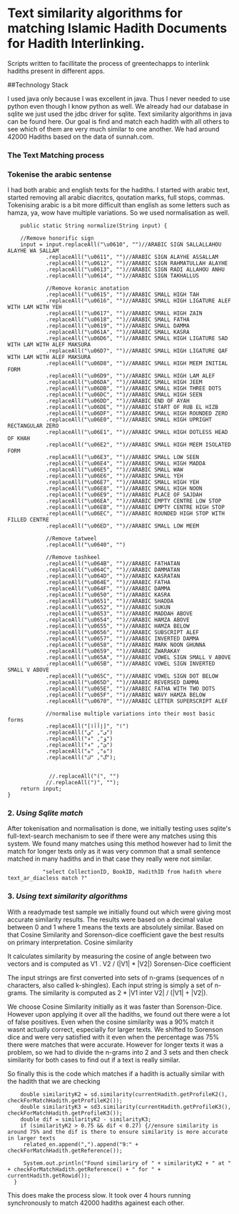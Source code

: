 # Text similarity algorithms for matching Islamic Hadith Documents for Hadith Interlinking.
Scripts written to facillitate the process of greentechapps to interlink hadiths present in different apps. 

##Technology Stack

I used java only because I was excellent in java. Thus I never needed to use python even though I know python as well. We already had our database in sqlite we just used the jdbc driver for sqlite. Text similarity algorithms in java can be found here.
Our goal is find and match each hadith with all others to see which of them are very much similar to one another.  We had around 42000 Hadiths based on the data of sunnah.com.

### The Text Matching process
### Tokenise the arabic sentense

I had both arabic and english texts for the hadiths. I started with arabic text, started removing all arabic diacritcs, qoutation marks, full stops, commas. Tokenising arabic is a bit more difficult than english as some letters such as hamza, ya, wow have multiple variations. So we used normalisation as well.
        
        public static String normalize(String input) {

        //Remove honorific sign
        input = input.replaceAll("\u0610", "")//ARABIC SIGN SALLALLAHOU ALAYHE WA SALLAM
                .replaceAll("\u0611", "")//ARABIC SIGN ALAYHE ASSALLAM
                .replaceAll("\u0612", "")//ARABIC SIGN RAHMATULLAH ALAYHE
                .replaceAll("\u0613", "")//ARABIC SIGN RADI ALLAHOU ANHU
                .replaceAll("\u0614", "")//ARABIC SIGN TAKHALLUS

                //Remove koranic anotation
                .replaceAll("\u0615", "")//ARABIC SMALL HIGH TAH
                .replaceAll("\u0616", "")//ARABIC SMALL HIGH LIGATURE ALEF WITH LAM WITH YEH
                .replaceAll("\u0617", "")//ARABIC SMALL HIGH ZAIN
                .replaceAll("\u0618", "")//ARABIC SMALL FATHA
                .replaceAll("\u0619", "")//ARABIC SMALL DAMMA
                .replaceAll("\u061A", "")//ARABIC SMALL KASRA
                .replaceAll("\u06D6", "")//ARABIC SMALL HIGH LIGATURE SAD WITH LAM WITH ALEF MAKSURA
                .replaceAll("\u06D7", "")//ARABIC SMALL HIGH LIGATURE QAF WITH LAM WITH ALEF MAKSURA
                .replaceAll("\u06D8", "")//ARABIC SMALL HIGH MEEM INITIAL FORM
                .replaceAll("\u06D9", "")//ARABIC SMALL HIGH LAM ALEF
                .replaceAll("\u06DA", "")//ARABIC SMALL HIGH JEEM
                .replaceAll("\u06DB", "")//ARABIC SMALL HIGH THREE DOTS
                .replaceAll("\u06DC", "")//ARABIC SMALL HIGH SEEN
                .replaceAll("\u06DD", "")//ARABIC END OF AYAH
                .replaceAll("\u06DE", "")//ARABIC START OF RUB EL HIZB
                .replaceAll("\u06DF", "")//ARABIC SMALL HIGH ROUNDED ZERO
                .replaceAll("\u06E0", "")//ARABIC SMALL HIGH UPRIGHT RECTANGULAR ZERO
                .replaceAll("\u06E1", "")//ARABIC SMALL HIGH DOTLESS HEAD OF KHAH
                .replaceAll("\u06E2", "")//ARABIC SMALL HIGH MEEM ISOLATED FORM
                .replaceAll("\u06E3", "")//ARABIC SMALL LOW SEEN
                .replaceAll("\u06E4", "")//ARABIC SMALL HIGH MADDA
                .replaceAll("\u06E5", "")//ARABIC SMALL WAW
                .replaceAll("\u06E6", "")//ARABIC SMALL YEH
                .replaceAll("\u06E7", "")//ARABIC SMALL HIGH YEH
                .replaceAll("\u06E8", "")//ARABIC SMALL HIGH NOON
                .replaceAll("\u06E9", "")//ARABIC PLACE OF SAJDAH
                .replaceAll("\u06EA", "")//ARABIC EMPTY CENTRE LOW STOP
                .replaceAll("\u06EB", "")//ARABIC EMPTY CENTRE HIGH STOP
                .replaceAll("\u06EC", "")//ARABIC ROUNDED HIGH STOP WITH FILLED CENTRE
                .replaceAll("\u06ED", "")//ARABIC SMALL LOW MEEM

                //Remove tatweel
                .replaceAll("\u0640", "")

                //Remove tashkeel
                .replaceAll("\u064B", "")//ARABIC FATHATAN
                .replaceAll("\u064C", "")//ARABIC DAMMATAN
                .replaceAll("\u064D", "")//ARABIC KASRATAN
                .replaceAll("\u064E", "")//ARABIC FATHA
                .replaceAll("\u064F", "")//ARABIC DAMMA
                .replaceAll("\u0650", "")//ARABIC KASRA
                .replaceAll("\u0651", "")//ARABIC SHADDA
                .replaceAll("\u0652", "")//ARABIC SUKUN
                .replaceAll("\u0653", "")//ARABIC MADDAH ABOVE
                .replaceAll("\u0654", "")//ARABIC HAMZA ABOVE
                .replaceAll("\u0655", "")//ARABIC HAMZA BELOW
                .replaceAll("\u0656", "")//ARABIC SUBSCRIPT ALEF
                .replaceAll("\u0657", "")//ARABIC INVERTED DAMMA
                .replaceAll("\u0658", "")//ARABIC MARK NOON GHUNNA
                .replaceAll("\u0659", "")//ARABIC ZWARAKAY
                .replaceAll("\u065A", "")//ARABIC VOWEL SIGN SMALL V ABOVE
                .replaceAll("\u065B", "")//ARABIC VOWEL SIGN INVERTED SMALL V ABOVE
                .replaceAll("\u065C", "")//ARABIC VOWEL SIGN DOT BELOW
                .replaceAll("\u065D", "")//ARABIC REVERSED DAMMA
                .replaceAll("\u065E", "")//ARABIC FATHA WITH TWO DOTS
                .replaceAll("\u065F", "")//ARABIC WAVY HAMZA BELOW
                .replaceAll("\u0670", "")//ARABIC LETTER SUPERSCRIPT ALEF

                //normalise multiple variations into their most basic forms
                .replaceAll("[إأآا]", "ا")
                .replaceAll("ى", "ي")
                .replaceAll("ؤ", "ء")
                .replaceAll("ئ", "ء")
                .replaceAll("ة", "ه")
                .replaceAll("گ", "ك");


                 //.replaceAll("(", "")
                //.replaceAll(")", "");
        return input;
    }
    
### 2. *Using Sqlite match*
After tokenisation and normalisation is done, we initially testing uses sqlite's full-text-search mechanism to see if there were any matches using this system. We found many matches using this method however had to limit the match for longer texts only as it was very common that a small sentence matched in many hadiths and in that case they really were not similar. 
               
               "select CollectionID, BookID, HadithID from hadith where text_ar_diacless match ?"

### 3. *Using text similarity algorithms* 
With a readymade test sample we initially found out which were giving most accurate similarity results. The results were based on a decimal value between 0 and 1 where 1 means the texts are absolutely similar. Based on that Cosine Similarity and Sorenson-dice coefficient gave the best results on primary interpretation.
Cosine similarity

It calculates similarity by measuring the cosine of angle between two vectors and is computed as V1 . V2 / (|V1| * |V2|)
Sorensen-Dice coefficient

The input strings are first converted into sets of n-grams (sequences of n characters, also called k-shingles). Each input string is simply a set of n-grams. The similarity is computed as 2 * |V1 inter V2| / (|V1| + |V2|).

We choose Cosine Similarity initially as it was faster than Sorenson-Dice. However upon applying it over all the hadiths, we found out there were a lot of false positives. Even when the cosine similarity was a 90% match it wasnt actually correct, especially for larger texts. We shifted to Sorenson dice and were very satisfied with it even when the percentage was 75% there were matches that were accurate. However for longer texts it was a problem, so we had to divide the n-grams into 2 and 3 sets and then check similarity for both cases to find out if a text is really similar. 

So finally this is the code which matches if a hadith is actually similar with the hadith that we are checking

        double similarityK2 = sd.similarity(currentHadith.getProfileK2(), checkForMatchHadith.getProfileK2());
        double similarityK3 = sd3.similarity(currentHadith.getProfileK3(), checkForMatchHadith.getProfileK3());
        double dif = similarityK2 - similarityK3;
        if (similarityK2 > 0.75 && dif < 0.27) {//ensure similarity is around 75% and the dif is there to ensure similarity is more accurate in larger texts
         related_en.append(",").append("9:" + checkForMatchHadith.getReference());

         System.out.println("Found similariry of " + similarityK2 + " at " + checkForMatchHadith.getReference() + " for " + currentHadith.getRowid());
      }
      
This does make the process slow. It took over 4 hours running synchronously to match 42000 hadiths againest each other.
